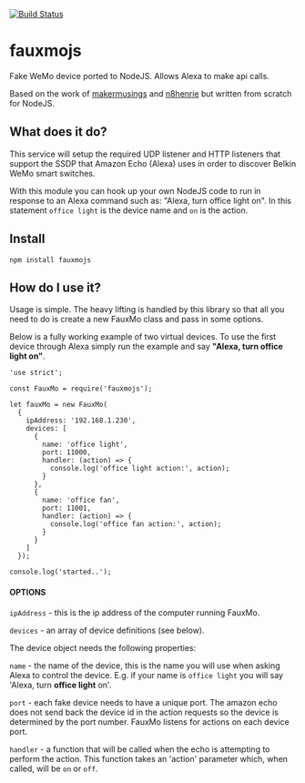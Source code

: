 [![Build Status](https://travis-ci.org/dsandor/fauxmojs.svg?branch=master)](https://travis-ci.org/dsandor/fauxmojs)
# fauxmojs
Fake WeMo device ported to NodeJS.  Allows Alexa to make api calls.

Based on the work of [makermusings](https://github.com/makermusings/fauxmo) and [n8henrie](https://github.com/n8henrie/fauxmo) but written from scratch for NodeJS.


## What does it do?
This service will setup the required UDP listener and HTTP listeners that support the SSDP that Amazon Echo (Alexa) uses in order to discover Belkin WeMo smart switches.

With this module you can hook up your own NodeJS code to run in response to an Alexa command such as:  "Alexa, turn office light on".  In this statement `office light` is the device name and `on` is the action.

## Install

`npm install fauxmojs`

## How do I use it?

Usage is simple.  The heavy lifting is handled by this library so that all you need to do is create a new FauxMo class and pass in some options.

Below is a fully working example of two virtual devices.  To use the first device through Alexa simply run the example and say **"Alexa, turn office light on"**.

```
'use strict';

const FauxMo = require('fauxmojs');

let fauxMo = new FauxMo(
  {
    ipAddress: '192.168.1.230',
    devices: [
      {
        name: 'office light',
        port: 11000,
        handler: (action) => {
          console.log('office light action:', action);
        }
      },
      {
        name: 'office fan',
        port: 11001,
        handler: (action) => {
          console.log('office fan action:', action);
        }
      }
    ]
  });

console.log('started..');
```
#### OPTIONS

`ipAddress` - this is the ip address of the computer running FauxMo.

`devices` - an array of device definitions (see below).

The device object needs the following properties:

`name` - the name of the device, this is the name you will use when asking Alexa to control the device.  E.g. if your name is `office light` you will say 'Alexa, turn **office light** on'.

`port` - each fake device needs to have a unique port.  The amazon echo does not send back the device id in the action requests so the device is determined by the port number.  FauxMo listens for actions on each device port.

`handler` - a function that will be called when the echo is attempting to perform the action.  This function takes an 'action' parameter which, when called, will be `on` or `off`.

